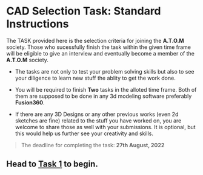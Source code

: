 # CAD Selection Task: Standard Instructions

The TASK provided here is the selection criteria for joining the **A.T.O.M** society. Those who sucessfully finish the task within the given time frame will be eligible to give an interview and eventually become a member of the **A.T.O.M** society.

- The tasks are not only to test your problem solving skills but also to see your diligence to learn new stuff the ablity to get the work done.

- You will be required to finish **Two** tasks in the alloted time frame. Both of them are supposed to be done in any 3d modeling software preferably **Fusion360**.

- If there are any 3D Designs or any other previous works (even 2d sketches are fine) related to the stuff you have worked on, you are welcome to share those as well with your submissions. It is optional, but this would help us further see your creativity and skills.

> The deadline for completing the task: **27th August, 2022**

## Head to [Task 1](./cad_task1.md) to begin.
